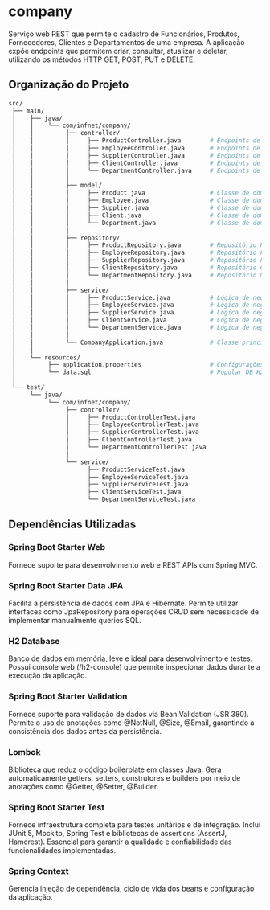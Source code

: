 # company

Serviço web REST que permite o cadastro de Funcionários, Produtos, Fornecedores, Clientes e Departamentos de uma empresa.
A aplicação expõe endpoints que permitem criar, consultar, atualizar e deletar, utilizando os métodos HTTP GET, POST, PUT e DELETE.

## Organização do Projeto

```bash
src/
 ├── main/
 │    ├── java/
 │    │    └── com/infnet/company/
 │    │         ├── controller/
 │    │         │     ├── ProductController.java        # Endpoints de Produto
 │    │         │     ├── EmployeeController.java       # Endpoints de Funcionário
 │    │         │     ├── SupplierController.java       # Endpoints de Fornecedor
 │    │         │     ├── ClientController.java         # Endpoints de Cliente
 │    │         │     └── DepartmentController.java     # Endpoints de Departamento
 │    │         │
 │    │         ├── model/
 │    │         │     ├── Product.java                  # Classe de domínio Produto
 │    │         │     ├── Employee.java                 # Classe de domínio Funcionário
 │    │         │     ├── Supplier.java                 # Classe de domínio Fornecedor
 │    │         │     ├── Client.java                   # Classe de domínio Cliente
 │    │         │     └── Department.java               # Classe de domínio Departamento
 │    │         │
 │    │         ├── repository/
 │    │         │     ├── ProductRepository.java        # Repositório Produto
 │    │         │     ├── EmployeeRepository.java       # Repositório Funcionário
 │    │         │     ├── SupplierRepository.java       # Repositório Fornecedor
 │    │         │     ├── ClientRepository.java         # Repositório Cliente
 │    │         │     └── DepartmentRepository.java     # Repositório Departamento
 │    │         │
 │    │         ├── service/
 │    │         │     ├── ProductService.java           # Lógica de negócios Produto
 │    │         │     ├── EmployeeService.java          # Lógica de negócios Funcionário
 │    │         │     ├── SupplierService.java          # Lógica de negócios Fornecedor
 │    │         │     ├── ClientService.java            # Lógica de negócios Cliente
 │    │         │     └── DepartmentService.java        # Lógica de negócios Departamento
 │    │         │
 │    │         └── CompanyApplication.java             # Classe principal Spring Boot
 │    │
 │    └── resources/
 │         ├── application.properties                   # Configurações da aplicação
 │         └── data.sql                                 # Popular DB H2 com dados iniciais
 │
 └── test/
      └── java/
           └── com/infnet/company/
                ├── controller/
                │     ├── ProductControllerTest.java
                │     ├── EmployeeControllerTest.java
                │     ├── SupplierControllerTest.java
                │     ├── ClientControllerTest.java
                │     └── DepartmentControllerTest.java
                │
                └── service/
                      ├── ProductServiceTest.java
                      ├── EmployeeServiceTest.java
                      ├── SupplierServiceTest.java
                      ├── ClientServiceTest.java
                      └── DepartmentServiceTest.java
```

## Dependências Utilizadas

### Spring Boot Starter Web
Fornece suporte para desenvolvimento web e REST APIs com Spring MVC.

### Spring Boot Starter Data JPA
Facilita a persistência de dados com JPA e Hibernate.
Permite utilizar interfaces como JpaRepository para operações CRUD sem necessidade de implementar manualmente queries SQL.

### H2 Database
Banco de dados em memória, leve e ideal para desenvolvimento e testes.
Possui console web (/h2-console) que permite inspecionar dados durante a execução da aplicação.

### Spring Boot Starter Validation
Fornece suporte para validação de dados via Bean Validation (JSR 380).
Permite o uso de anotações como @NotNull, @Size, @Email, garantindo a consistência dos dados antes da persistência.

### Lombok
Biblioteca que reduz o código boilerplate em classes Java.
Gera automaticamente getters, setters, construtores e builders por meio de anotações como @Getter, @Setter, @Builder.

### Spring Boot Starter Test
Fornece infraestrutura completa para testes unitários e de integração.
Inclui JUnit 5, Mockito, Spring Test e bibliotecas de assertions (AssertJ, Hamcrest).
Essencial para garantir a qualidade e confiabilidade das funcionalidades implementadas.

### Spring Context
Gerencia injeção de dependência, ciclo de vida dos beans e configuração da aplicação.
